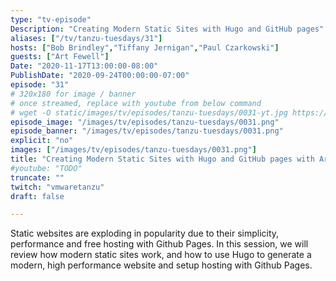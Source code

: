 ```yaml
---
type: "tv-episode"
Description: "Creating Modern Static Sites with Hugo and GitHub pages"
aliases: ["/tv/tanzu-tuesdays/31"]
hosts: ["Bob Brindley","Tiffany Jernigan","Paul Czarkowski"]
guests: ["Art Fewell"]
Date: "2020-11-17T13:00:00-08:00"
PublishDate: "2020-09-24T00:00:00-07:00"
episode: "31"
# 320x180 for image / banner
# once streamed, replace with youtube from below command
# wget -O static/images/tv/episodes/tanzu-tuesdays/0031-yt.jpg https://img.youtube.com/vi/TODO/mqdefault.jpg
episode_image: "/images/tv/episodes/tanzu-tuesdays/0031.png"
episode_banner: "/images/tv/episodes/tanzu-tuesdays/0031.png"
explicit: "no"
images: ["/images/tv/episodes/tanzu-tuesdays/0031.png"]
title: "Creating Modern Static Sites with Hugo and GitHub pages with Art Fewell"
#youtube: "TODO"
truncate: ""
twitch: "vmwaretanzu"
draft: false

---
```


Static websites are exploding in popularity due to their simplicity, performance and free hosting with Github Pages. In this session, we will review how modern static sites work, and how to use Hugo to generate a modern, high performance website and setup hosting with Github Pages.